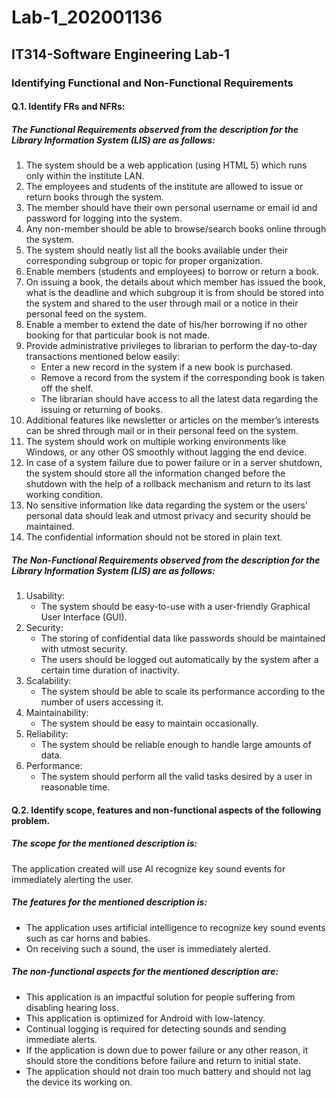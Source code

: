 # Lab-1_202001136
## IT314-Software Engineering Lab-1
### Identifying Functional and Non-Functional Requirements

#### Q.1. Identify FRs and NFRs:

##### The Functional Requirements observed from the description for the Library Information System (LIS) are as follows:
1. The system should be a web application (using HTML 5) which runs only within the institute LAN.
2. The employees and students of the institute are allowed to issue or return books through the system.
3. The member should have their own personal username or email id and password for logging into the system.
4. Any non-member should be able to browse/search books online through the system.
5. The system should neatly list all the books available under their corresponding subgroup or topic for proper organization.
6. Enable members (students and employees) to borrow or return a book.
7. On issuing a book, the details about which member has issued the book, what is the deadline and which subgroup it is from should be stored into the system and shared to the user through mail or a notice in their personal feed on the system.
8. Enable a member to extend the date of his/her borrowing if no other booking for that particular book is not made.
9. Provide administrative privileges to librarian to perform the day-to-day transactions mentioned below easily:
  	* Enter a new record in the system if a new book is purchased.
    * Remove a record from the system if the corresponding book is taken off the shelf.
    * The librarian should have access to all the latest data regarding the issuing or returning of books.
10. Additional features like newsletter or articles on the member’s interests can be shred through mail or in their personal feed on the system. 
11. The system should work on multiple working environments like Windows, or any other OS smoothly without lagging the end device.
12. In case of a system failure due to power failure or in a server shutdown, the system should store all the information changed before the shutdown with the help of a rollback mechanism and return to its last working condition.  
13. No sensitive information like data regarding the system or the users’ personal data should leak and utmost privacy and security should be maintained.
14. The confidential information should not be stored in plain text.


##### The Non-Functional Requirements observed from the description for the Library Information System (LIS) are as follows:
1. Usability:
    * The system should be easy-to-use with a user-friendly Graphical User Interface (GUI). 
2. Security:
    * The storing of confidential data like passwords should be maintained with utmost security. 
    * The users should be logged out automatically by the system after a certain time duration of inactivity.
3. Scalability:
    * The system should be able to scale its performance according to the number of users accessing it.
4. Maintainability:
    * The system should be easy to maintain occasionally. 
5. Reliability:
    * The system should be reliable enough to handle large amounts of data.
6. Performance:
    * The system should perform all the valid tasks desired by a user in reasonable time. 

#### Q.2. Identify scope, features and non-functional aspects of the following problem.

##### The scope for the mentioned description is:
The application created will use AI recognize key sound events for immediately alerting the user.

##### The features for the mentioned description is:
* The application uses artificial intelligence to recognize key sound events such as car horns and babies. 
* On receiving such a sound, the user is immediately alerted. 

##### The non-functional aspects for the mentioned description are:
* This application is an impactful solution for people suffering from disabling hearing loss. 
* This application is optimized for Android with low-latency.
* Continual logging is required for detecting sounds and sending immediate alerts. 
* If the application is down due to power failure or any other reason, it should store the conditions before failure and return to initial state.
* The application should not drain too much battery and should not lag the device its working on.
     
